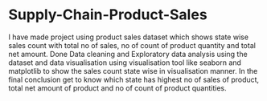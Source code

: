 # Supply-Chain-Product-Sales
I have made project using product sales dataset which shows state wise sales count with total no of sales, no of count of product quantity and total net amount.
Done Data cleaning and Exploratory data analysis using the dataset and data visualisation using visualisation tool like seaborn and matplotlib to show the sales count state wise in visualisation manner.
In the final conclusion get to know which state has highest no of sales of product, total net amount of product and no of count of product quantities.
